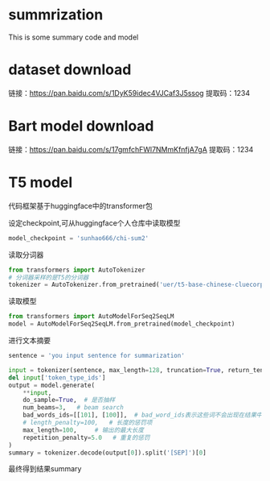 # summrization
This is some summary code and model


# dataset download
链接：https://pan.baidu.com/s/1DyK59idec4VJCaf3J5ssog 
提取码：1234


# Bart model download
链接：https://pan.baidu.com/s/17gmfchFWl7NMmKfnfjA7gA 
提取码：1234

# T5 model
代码框架基于huggingface中的transformer包

设定checkpoint,可从huggingface个人仓库中读取模型

```python 
model_checkpoint = 'sunhao666/chi-sum2'
```
读取分词器
```python
from transformers import AutoTokenizer
# 分词器采样的是T5的分词器
tokenizer = AutoTokenizer.from_pretrained('uer/t5-base-chinese-cluecorpussmall')
```
读取模型
```python
from transformers import AutoModelForSeq2SeqLM
model = AutoModelForSeq2SeqLM.from_pretrained(model_checkpoint)
```

进行文本摘要
```python
sentence = 'you input sentence for summarization'

input = tokenizer(sentence, max_length=128, truncation=True, return_tensors='pt')  # 对句子进行编码
del input['token_type_ids']
output = model.generate(
    **input,
    do_sample=True,  # 是否抽样
    num_beams=3,   # beam search
    bad_words_ids=[[101], [100]],  # bad_word_ids表示这些词不会出现在结果中
    # length_penalty=100,   # 长度的惩罚项
    max_length=100,     # 输出的最大长度
    repetition_penalty=5.0   # 重复的惩罚
)
summary = tokenizer.decode(output[0]).split('[SEP]')[0]
```
最终得到结果summary
